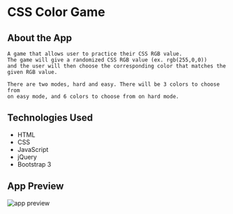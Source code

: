 # CSS Color Game

## About the App

    A game that allows user to practice their CSS RGB value.
    The game will give a randomized CSS RGB value (ex. rgb(255,0,0))
    and the user will then choose the corresponding color that matches the
    given RGB value.

    There are two modes, hard and easy. There will be 3 colors to choose from
    on easy mode, and 6 colors to choose from on hard mode.

## Technologies Used
- HTML
- CSS
- JavaScript
- jQuery
- Bootstrap 3

## App Preview
![app preview](https://media.giphy.com/media/h6yGtaD17xYuG0mPqc/giphy.gif)

